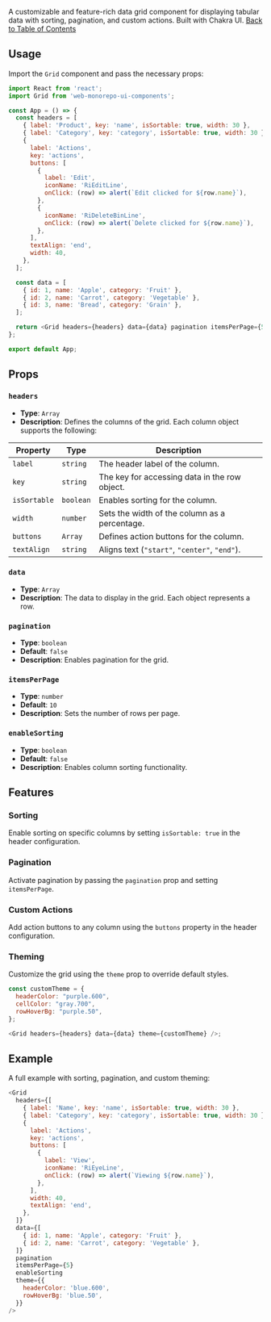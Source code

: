 
A customizable and feature-rich data grid component for displaying tabular data with sorting, pagination, and custom actions. Built with Chakra UI.
[Back to Table of Contents](#table-of-contents)

## Usage

Import the `Grid` component and pass the necessary props:

```javascript
import React from 'react';
import Grid from 'web-monorepo-ui-components';

const App = () => {
  const headers = [
    { label: 'Product', key: 'name', isSortable: true, width: 30 },
    { label: 'Category', key: 'category', isSortable: true, width: 30 },
    {
      label: 'Actions',
      key: 'actions',
      buttons: [
        {
          label: 'Edit',
          iconName: 'RiEditLine',
          onClick: (row) => alert(`Edit clicked for ${row.name}`),
        },
        {
          iconName: 'RiDeleteBinLine',
          onClick: (row) => alert(`Delete clicked for ${row.name}`),
        },
      ],
      textAlign: 'end',
      width: 40,
    },
  ];

  const data = [
    { id: 1, name: 'Apple', category: 'Fruit' },
    { id: 2, name: 'Carrot', category: 'Vegetable' },
    { id: 3, name: 'Bread', category: 'Grain' },
  ];

  return <Grid headers={headers} data={data} pagination itemsPerPage={5} />;
};

export default App;
```

## Props

### `headers`

- **Type**: `Array`
- **Description**: Defines the columns of the grid. Each column object supports the following:

| Property     | Type      | Description                                   |
| ------------ | --------- | --------------------------------------------- |
| `label`      | `string`  | The header label of the column.               |
| `key`        | `string`  | The key for accessing data in the row object. |
| `isSortable` | `boolean` | Enables sorting for the column.               |
| `width`      | `number`  | Sets the width of the column as a percentage. |
| `buttons`    | `Array`   | Defines action buttons for the column.        |
| `textAlign`  | `string`  | Aligns text (`"start"`, `"center"`, `"end"`). |

### `data`

- **Type**: `Array`
- **Description**: The data to display in the grid. Each object represents a row.

### `pagination`

- **Type**: `boolean`
- **Default**: `false`
- **Description**: Enables pagination for the grid.

### `itemsPerPage`

- **Type**: `number`
- **Default**: `10`
- **Description**: Sets the number of rows per page.

### `enableSorting`

- **Type**: `boolean`
- **Default**: `false`
- **Description**: Enables column sorting functionality.

## Features

### Sorting
Enable sorting on specific columns by setting `isSortable: true` in the header configuration.

### Pagination
Activate pagination by passing the `pagination` prop and setting `itemsPerPage`.

### Custom Actions
Add action buttons to any column using the `buttons` property in the header configuration.

### Theming
Customize the grid using the `theme` prop to override default styles.

```javascript
const customTheme = {
  headerColor: "purple.600",
  cellColor: "gray.700",
  rowHoverBg: "purple.50",
};

<Grid headers={headers} data={data} theme={customTheme} />;
````

## Example

A full example with sorting, pagination, and custom theming:

```javascript
<Grid
  headers={[
    { label: 'Name', key: 'name', isSortable: true, width: 30 },
    { label: 'Category', key: 'category', isSortable: true, width: 30 },
    {
      label: 'Actions',
      key: 'actions',
      buttons: [
        {
          label: 'View',
          iconName: 'RiEyeLine',
          onClick: (row) => alert(`Viewing ${row.name}`),
        },
      ],
      width: 40,
      textAlign: 'end',
    },
  ]}
  data={[
    { id: 1, name: 'Apple', category: 'Fruit' },
    { id: 2, name: 'Carrot', category: 'Vegetable' },
  ]}
  pagination
  itemsPerPage={5}
  enableSorting
  theme={{
    headerColor: 'blue.600',
    rowHoverBg: 'blue.50',
  }}
/>
```
